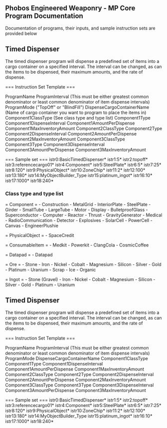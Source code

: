 ## Phobos Engineered Weaponry - MP Core Program Documentation

Documentation of programs, their inputs, and sample instruction sets are provided below

## Timed Dispenser

The timed dispenser program will dispense a predefined set of items into a cargo container on a specified
interval. The interval can be changed, as can the items to be dispensed, their maximum amounts, and the
rate of dispense.

=== Instruction Set Template ===

ProgramName
ProgramInterval (This must be either greatest common denominator or least common denominator of item dispense intervals)
ProgramMode  ("TopOff" or "BlindFill")
DispenseCargoContainerName (Name of cargo container you want to program to place the items in)
Component1ClassType (See class type and type list)
Component1Type
Component1DispenseInterval
Component1AmountPerDispense
Component1MaxInventoryAmount
Component2ClassType
Component2Type
Component2DispenseInterval
Component2AmountPerDispense
Component2MaxInventoryAmount
Component3ClassType
Component3Type
Component3DispenseInterval
Component3AmountPerDispense
Component3MaxInventoryAmount

=== Sample set ===
istr0:BasicTimedDispenser*
istr1:5*
istr2:topoff*
istr3:referencecargo01*
istr4:Component*
istr5:SteelPlate*
istr6:5*
istr7:25*
istr8:120*
istr9:PhysicalObject*
istr10:ZoneChip*
istr11:2*
istr12:100*
istr13:180*
istr14:MyObjectBuilder_Type
istr15:platinum_ingot*
istr16:10*
istr17:1000*
istr18:240*

### Class type and type list

= Component =
    - Construction
    - MetalGrid
    - InteriorPlate
    - SteelPlate
    - Girder
    - SmallTube
    - LargeTube
    - Motor
    - Display
    - BulletproofGlass
    - Superconductor
    - Computer
    - Reactor
    - Thrust
    - GravityGenerator
    - Medical
    - RadioCommunication
    - Detector
    - Explosives
    - SolarCell
    - PowerCell
    - Canvas
    - EngineerPlushie
	
= PhysicalObject =
    - SpaceCredit
	
= ConsumableItem =
    - Medkit
    - Powerkit
    - ClangCola
    - CosmicCoffee
	
= Datapad =
    - Datapad
	
= Ore =
    - Stone
    - Iron
    - Nickel
    - Cobalt
    - Magnesium
    - Silicon
    - Silver
    - Gold
    - Platinum
    - Uranium
    - Scrap
    - Ice
    - Organic
	
= Ingot =
    - Stone (Gravel)
    - Iron
    - Nickel
    - Cobalt
    - Magnesium
    - Silicon
    - Silver
    - Gold
    - Platinum
    - Uranium

## Timed Dispenser

The timed dispenser program will dispense a predefined set of items into a cargo container on a specified
interval. The interval can be changed, as can the items to be dispensed, their maximum amounts, and the
rate of dispense.

=== Instruction Set Template ===

ProgramName
ProgramInterval (This must be either greatest common denominator or least common denominator of item dispense intervals)
ProgramMode
DispenseCargoContainerName
Component1ClassType
Component1Type
Component1DispenseInterval
Component1AmountPerDispense
Component1MaxInventoryAmount
Component2ClassType
Component2Type
Component2DispenseInterval
Component2AmountPerDispense
Component2MaxInventoryAmount
Component3ClassType
Component3Type
Component3DispenseInterval
Component3AmountPerDispense
Component3MaxInventoryAmount

=== Sample set ===
istr0:BasicTimedDispenser*
istr1:5*
istr2:topoff*
istr3:referencecargo01*
istr4:Component*
istr5:SteelPlate*
istr6:5*
istr7:25*
istr8:120*
istr9:PhysicalObject*
istr10:ZoneChip*
istr11:2*
istr12:100*
istr13:180*
istr14:MyObjectBuilder_Type
istr15:platinum_ingot*
istr16:10*
istr17:1000*
istr18:240*